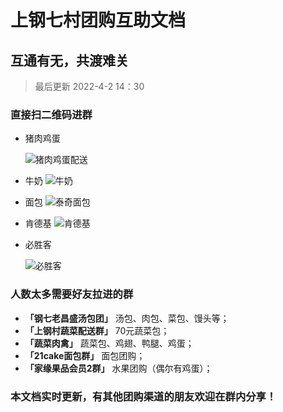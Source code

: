 # 上钢七村团购互助文档

## 互通有无，共渡难关

> 最后更新 2022-4-2 14：30

### 直接扫二维码进群

- 猪肉鸡蛋

  ![猪肉鸡蛋配送](.\pic\猪肉鸡蛋配送.jpg)

- 牛奶
![牛奶](.\pic\牛奶.jpg)
- 面包
![泰奇面包](.\pic\泰奇面包.jpg)
- 肯德基
![肯德基](.\pic\肯德基.jpg)

- 必胜客

  ![必胜客](.\pic\必胜客.jpg)

### 人数太多需要好友拉进的群

- **「钢七老昌盛汤包团」** 汤包、肉包、菜包、馒头等；
- **「上钢村蔬菜配送群」** 70元蔬菜包；
- **「蔬菜肉禽」** 蔬菜包、鸡翅、鸭腿、鸡蛋；
- **「21cake面包群」** 面包团购；
- **「家缘果品会员2群」** 水果团购（偶尔有鸡蛋）；



### 本文档实时更新，有其他团购渠道的朋友欢迎在群内分享！

